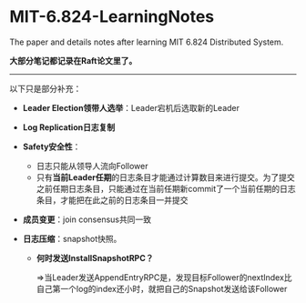 # MIT-6.824-LearningNotes
The paper and details notes after learning MIT 6.824 Distributed System.

**大部分笔记都记录在Raft论文里了。**

---

以下只是部分补充：

- **Leader Election领带人选举**：Leader宕机后选取新的Leader

- **Log Replication日志复制**

- **Safety安全性**：

  - 日志只能从领导人流向Follower
  - 只有**当前Leader任期**的日志条目才能通过计算数目来进行提交。为了提交之前任期日志条目，只能通过在当前任期新commit了一个当前任期的日志条目，才能把在此之前的日志条目一并提交

- **成员变更**：join consensus共同一致

- **日志压缩**：snapshot快照。

  - **何时发送InstallSnapshotRPC？**

    =>当Leader发送AppendEntryRPC是，发现目标Follower的nextIndex比自己第一个log的index还小时，就把自己的Snapshot发送给该Follower